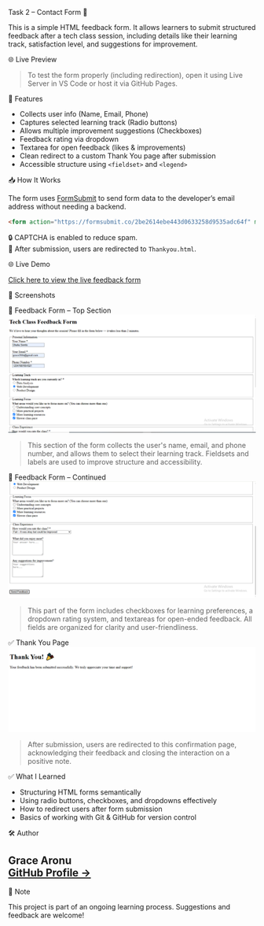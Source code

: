 Task 2 – Contact Form 📝

This is a simple HTML feedback form.
It allows learners to submit structured feedback after a tech class session, including details like their learning track, satisfaction level, and suggestions for improvement.


🌐 Live Preview

> To test the form properly (including redirection), open it using Live Server in VS Code or host it via GitHub Pages.


🧩 Features

- Collects user info (Name, Email, Phone)
- Captures selected learning track (Radio buttons)
- Allows multiple improvement suggestions (Checkboxes)
- Feedback rating via dropdown
- Textarea for open feedback (likes & improvements)
- Clean redirect to a custom Thank You page after submission
- Accessible structure using `<fieldset>` and `<legend>`


📥 How It Works

The form uses [FormSubmit](https://formsubmit.co) to send form data to the developer’s email address without needing a backend.

```html
<form action="https://formsubmit.co/2be2614ebe443d0633258d9535adc64f" method="POST">
```

🔒 CAPTCHA is enabled to reduce spam.  
🚀 After submission, users are redirected to `Thankyou.html`.

🌐 Live Demo

[Click here to view the live feedback form](https://gracefulmara.github.io/task2-contactform/)

📸 Screenshots

📝 Feedback Form – Top Section
![Task 2 Demo – Feedback Form](./task2-demo.png)

> This section of the form collects the user's name, email, and phone number, and allows them to select their learning track. Fieldsets and labels are used to improve structure and accessibility.

📝 Feedback Form – Continued
![Task 2 Demo – Continued](./task2-demo2.png)

> This part of the form includes checkboxes for learning preferences, a dropdown rating system, and textareas for open-ended feedback. All fields are organized for clarity and user-friendliness.

✅ Thank You Page
![Thank You Page](./thankyoupage.png)

> After submission, users are redirected to this confirmation page, acknowledging their feedback and closing the interaction on a positive note.


✅ What I Learned

- Structuring HTML forms semantically
- Using radio buttons, checkboxes, and dropdowns effectively
- How to redirect users after form submission
- Basics of working with Git & GitHub for version control



🛠️ Author

Grace Aronu  
[GitHub Profile →](https://github.com/GracefulMara)
---

📌 Note

This project is part of an ongoing learning process. Suggestions and feedback are welcome!